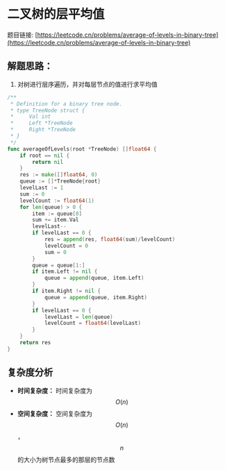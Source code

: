# 二叉树的层平均值

题目链接: [https://leetcode.cn/problems/average-of-levels-in-binary-tree](https://leetcode.cn/problems/average-of-levels-in-binary-tree)

## 解题思路：

1. 对树进行层序遍历，并对每层节点的值进行求平均值

```go
/**
 * Definition for a binary tree node.
 * type TreeNode struct {
 *     Val int
 *     Left *TreeNode
 *     Right *TreeNode
 * }
 */
func averageOfLevels(root *TreeNode) []float64 {
	if root == nil {
		return nil
	}
	res := make([]float64, 0)
	queue := []*TreeNode{root}
	levelLast := 1
	sum := 0
	levelCount := float64(1)
	for len(queue) > 0 {
		item := queue[0]
		sum += item.Val
		levelLast--
		if levelLast == 0 {
			res = append(res, float64(sum)/levelCount)
			levelCount = 0
			sum = 0
		}
		queue = queue[1:]
		if item.Left != nil {
			queue = append(queue, item.Left)
		}
		if item.Right != nil {
			queue = append(queue, item.Right)
		}
		if levelLast == 0 {
			levelLast = len(queue)
			levelCount = float64(levelLast)
		}
	}
	return res
}

```

## 复杂度分析

- **时间复杂度：** 时间复杂度为$$O(n)$$
- **空间复杂度：** 空间复杂度为$$O(n)$$，$$n$$的大小为树节点最多的那层的节点数
